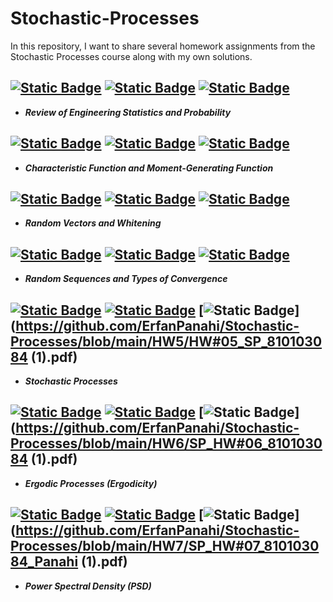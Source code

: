 # Stochastic-Processes
In this repository, I want to share several homework assignments from the Stochastic Processes course along with my own solutions.

## [![Static Badge](https://img.shields.io/badge/Homework-1-yellow)](https://github.com/ErfanPanahi/Stochastic-Processes/tree/main/HW1) [![Static Badge](https://img.shields.io/badge/Problems-red)](https://github.com/ErfanPanahi/Stochastic-Processes/blob/main/HW1/hw-1.pdf) [![Static Badge](https://img.shields.io/badge/Answers-blue)](https://github.com/ErfanPanahi/Stochastic-Processes/blob/main/HW1/SP_HW1_810103084_Panahi.pdf)
* ***Review of Engineering Statistics and Probability***

## [![Static Badge](https://img.shields.io/badge/Homework-2-yellow)](https://github.com/ErfanPanahi/Stochastic-Processes/tree/main/HW2) [![Static Badge](https://img.shields.io/badge/Problems-red)](https://github.com/ErfanPanahi/Stochastic-Processes/blob/main/HW1/hw-2.pdf) [![Static Badge](https://img.shields.io/badge/Answers-blue)](https://github.com/ErfanPanahi/Stochastic-Processes/blob/main/HW2/SP_HW#02_810103084_Panahi.pdf)
* ***Characteristic Function and Moment-Generating Function***


## [![Static Badge](https://img.shields.io/badge/Homework-3-yellow)](https://github.com/ErfanPanahi/Stochastic-Processes/tree/main/HW3) [![Static Badge](https://img.shields.io/badge/Problems-red)](https://github.com/ErfanPanahi/Stochastic-Processes/blob/main/HW1/hw-3.pdf) [![Static Badge](https://img.shields.io/badge/Answers-blue)](https://github.com/ErfanPanahi/Stochastic-Processes/blob/main/HW3/SP_HW03_810103084.pdf)
* ***Random Vectors and Whitening***

## [![Static Badge](https://img.shields.io/badge/Homework-4-yellow)](https://github.com/ErfanPanahi/Stochastic-Processes/tree/main/HW4) [![Static Badge](https://img.shields.io/badge/Problems-red)](https://github.com/ErfanPanahi/Stochastic-Processes/blob/main/HW1/hw-4.pdf) [![Static Badge](https://img.shields.io/badge/Answers-blue)](https://github.com/ErfanPanahi/Stochastic-Processes/blob/main/HW4/HW4_SP_810103084.pdf)
* ***Random Sequences and Types of Convergence***

## [![Static Badge](https://img.shields.io/badge/Homework-5-yellow)](https://github.com/ErfanPanahi/Stochastic-Processes/tree/main/HW5) [![Static Badge](https://img.shields.io/badge/Problems-red)](https://github.com/ErfanPanahi/Stochastic-Processes/blob/main/HW1/hw-5.pdf) [![Static Badge](https://img.shields.io/badge/Answers-blue)](https://github.com/ErfanPanahi/Stochastic-Processes/blob/main/HW5/HW#05_SP_810103084 (1).pdf)
* ***Stochastic Processes***

## [![Static Badge](https://img.shields.io/badge/Homework-6-yellow)](https://github.com/ErfanPanahi/Stochastic-Processes/tree/main/HW6) [![Static Badge](https://img.shields.io/badge/Problems-red)](https://github.com/ErfanPanahi/Stochastic-Processes/blob/main/HW1/hw-6.pdf) [![Static Badge](https://img.shields.io/badge/Answers-blue)](https://github.com/ErfanPanahi/Stochastic-Processes/blob/main/HW6/SP_HW#06_810103084 (1).pdf)
* ***Ergodic Processes (Ergodicity)***

## [![Static Badge](https://img.shields.io/badge/Homework-7-yellow)](https://github.com/ErfanPanahi/Stochastic-Processes/tree/main/HW7) [![Static Badge](https://img.shields.io/badge/Problems-red)](https://github.com/ErfanPanahi/Stochastic-Processes/blob/main/HW1/hw-7.pdf) [![Static Badge](https://img.shields.io/badge/Answers-blue)](https://github.com/ErfanPanahi/Stochastic-Processes/blob/main/HW7/SP_HW#07_810103084_Panahi (1).pdf)
* ***Power Spectral Density (PSD)***




